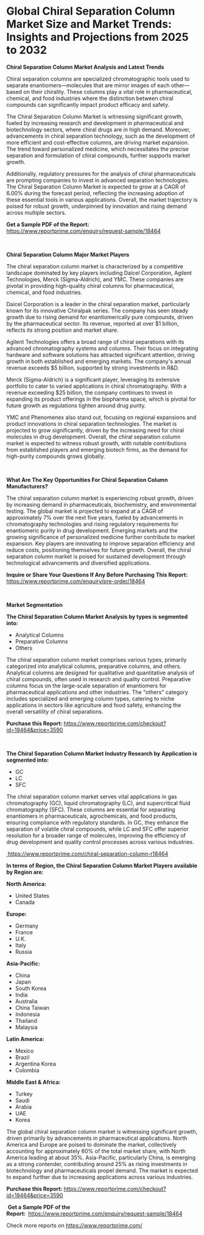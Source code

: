 <p><h1>Global Chiral Separation Column Market Size and Market Trends: Insights and Projections from 2025 to 2032</h1></p><p><strong>Chiral Separation Column Market Analysis and Latest Trends</strong></p>
<p><p>Chiral separation columns are specialized chromatographic tools used to separate enantiomers—molecules that are mirror images of each other—based on their chirality. These columns play a vital role in pharmaceutical, chemical, and food industries where the distinction between chiral compounds can significantly impact product efficacy and safety.</p><p>The Chiral Separation Column Market is witnessing significant growth, fueled by increasing research and development in pharmaceutical and biotechnology sectors, where chiral drugs are in high demand. Moreover, advancements in chiral separation technology, such as the development of more efficient and cost-effective columns, are driving market expansion. The trend toward personalized medicine, which necessitates the precise separation and formulation of chiral compounds, further supports market growth.</p><p>Additionally, regulatory pressures for the analysis of chiral pharmaceuticals are prompting companies to invest in advanced separation technologies. The Chiral Separation Column Market is expected to grow at a CAGR of 6.00% during the forecast period, reflecting the increasing adoption of these essential tools in various applications. Overall, the market trajectory is poised for robust growth, underpinned by innovation and rising demand across multiple sectors.</p></p>
<p><strong>Get a Sample PDF of the Report:&nbsp;</strong> <a href="https://www.reportprime.com/enquiry/request-sample/18464?utm_campaign=2981&utm_medium=2&utm_source=Github&utm_content=ia&utm_term=19032025&utm_id=chiral-separation-column">https://www.reportprime.com/enquiry/request-sample/18464</a></p>
<p>&nbsp;</p>
<p><strong>Chiral Separation Column Major Market Players</strong></p>
<p><p>The chiral separation column market is characterized by a competitive landscape dominated by key players including Daicel Corporation, Agilent Technologies, Merck (Sigma-Aldrich), and YMC. These companies are pivotal in providing high-quality chiral columns for pharmaceutical, chemical, and food industries.</p><p>Daicel Corporation is a leader in the chiral separation market, particularly known for its innovative Chiralpak series. The company has seen steady growth due to rising demand for enantiomerically pure compounds, driven by the pharmaceutical sector. Its revenue, reported at over $1 billion, reflects its strong position and market share.</p><p>Agilent Technologies offers a broad range of chiral separations with its advanced chromatography systems and columns. Their focus on integrating hardware and software solutions has attracted significant attention, driving growth in both established and emerging markets. The company's annual revenue exceeds $5 billion, supported by strong investments in R&D.</p><p>Merck (Sigma-Aldrich) is a significant player, leveraging its extensive portfolio to cater to varied applications in chiral chromatography. With a revenue exceeding $25 billion, the company continues to invest in expanding its product offerings in the biopharma space, which is pivotal for future growth as regulations tighten around drug purity.</p><p>YMC and Phenomenex also stand out, focusing on regional expansions and product innovations in chiral separation technologies. The market is projected to grow significantly, driven by the increasing need for chiral molecules in drug development. Overall, the chiral separation column market is expected to witness robust growth, with notable contributions from established players and emerging biotech firms, as the demand for high-purity compounds grows globally.</p></p>
<p>&nbsp;</p>
<p><strong>What Are The Key Opportunities For Chiral Separation Column Manufacturers?</strong></p>
<p><p>The chiral separation column market is experiencing robust growth, driven by increasing demand in pharmaceuticals, biochemistry, and environmental testing. The global market is projected to expand at a CAGR of approximately 7% over the next five years, fueled by advancements in chromatography technologies and rising regulatory requirements for enantiomeric purity in drug development. Emerging markets and the growing significance of personalized medicine further contribute to market expansion. Key players are innovating to improve separation efficiency and reduce costs, positioning themselves for future growth. Overall, the chiral separation column market is poised for sustained development through technological advancements and diversified applications.</p></p>
<p><strong>Inquire or Share Your Questions If Any Before Purchasing This Report:</strong> <a href="https://www.reportprime.com/enquiry/pre-order/18464?utm_campaign=2981&utm_medium=2&utm_source=Github&utm_content=ia&utm_term=19032025&utm_id=chiral-separation-column">https://www.reportprime.com/enquiry/pre-order/18464</a></p>
<p>&nbsp;</p>
<p><strong>Market Segmentation</strong></p>
<p><strong>The Chiral Separation Column Market Analysis by types is segmented into:</strong></p>
<p><ul><li>Analytical Columns</li><li>Preparative Columns</li><li>Others</li></ul></p>
<p><p>The chiral separation column market comprises various types, primarily categorized into analytical columns, preparative columns, and others. Analytical columns are designed for qualitative and quantitative analysis of chiral compounds, often used in research and quality control. Preparative columns focus on the large-scale separation of enantiomers for pharmaceutical applications and other industries. The "others" category includes specialized and emerging column types, catering to niche applications in sectors like agriculture and food safety, enhancing the overall versatility of chiral separations.</p></p>
<p><strong>Purchase this Report:&nbsp;</strong><a href="https://www.reportprime.com/checkout?id=18464&price=3590&utm_campaign=2981&utm_medium=2&utm_source=Github&utm_content=ia&utm_term=19032025&utm_id=chiral-separation-column">https://www.reportprime.com/checkout?id=18464&price=3590</a></p>
<p>&nbsp;</p>
<p><strong>The Chiral Separation Column Market Industry Research by Application is segmented into:</strong></p>
<p><ul><li>GC</li><li>LC</li><li>SFC</li></ul></p>
<p><p>The chiral separation column market serves vital applications in gas chromatography (GC), liquid chromatography (LC), and supercritical fluid chromatography (SFC). These columns are essential for separating enantiomers in pharmaceuticals, agrochemicals, and food products, ensuring compliance with regulatory standards. In GC, they enhance the separation of volatile chiral compounds, while LC and SFC offer superior resolution for a broader range of molecules, improving the efficiency of drug development and quality control processes across various industries.</p></p>
<p><a href="https://www.reportprime.com/chiral-separation-column-r18464?utm_campaign=2981&utm_medium=2&utm_source=Github&utm_content=ia&utm_term=19032025&utm_id=chiral-separation-column">&nbsp;https://www.reportprime.com/chiral-separation-column-r18464</a></p>
<p><strong>In terms of Region, the Chiral Separation Column Market Players available by Region are:</strong></p>
<p>
    <p> <strong> North America: </strong>
        <ul>
            <li>United States</li>
            <li>Canada</li>
        </ul>
        </p> 
    <p> <strong> Europe: </strong>
        <ul>
            <li>Germany</li>
            <li>France</li>
            <li>U.K.</li>
            <li>Italy</li>
            <li>Russia</li>
        </ul>
        </p> 
    <p> <strong> Asia-Pacific: </strong>
        <ul>
            <li>China</li>
            <li>Japan</li>
            <li>South Korea</li>
            <li>India</li>
            <li>Australia</li>
            <li>China Taiwan</li>
            <li>Indonesia</li>
            <li>Thailand</li>
            <li>Malaysia</li>
        </ul>
        </p> 
    <p> <strong> Latin America: </strong>
        <ul>
            <li>Mexico</li>
            <li>Brazil</li>
            <li>Argentina Korea</li>
            <li>Colombia</li>
        </ul>
        </p> 
    <p> <strong> Middle East & Africa: </strong>
        <ul>
            <li>Turkey</li>
            <li>Saudi</li>
            <li>Arabia</li>
            <li>UAE</li>
            <li>Korea</li>
        </ul>
    </p>
    </p>
<p><p>The global chiral separation column market is witnessing significant growth, driven primarily by advancements in pharmaceutical applications. North America and Europe are poised to dominate the market, collectively accounting for approximately 60% of the total market share, with North America leading at about 35%. Asia-Pacific, particularly China, is emerging as a strong contender, contributing around 25% as rising investments in biotechnology and pharmaceuticals propel demand. The market is expected to expand further due to increasing applications across various industries.</p></p>
<p><strong>Purchase this Report: </strong><a href="https://www.reportprime.com/checkout?id=18464&price=3590&utm_campaign=2981&utm_medium=2&utm_source=Github&utm_content=ia&utm_term=19032025&utm_id=chiral-separation-column">https://www.reportprime.com/checkout?id=18464&price=3590</a></p>
<p>&nbsp;<strong>Get a Sample PDF of the Report:&nbsp;&nbsp;</strong><a href="https://www.reportprime.com/enquiry/request-sample/18464?utm_campaign=2981&utm_medium=2&utm_source=Github&utm_content=ia&utm_term=19032025&utm_id=chiral-separation-column">https://www.reportprime.com/enquiry/request-sample/18464</a></p>
<p><strong></strong></p>
<p>Check more reports on <a href="https://www.reportprime.com/?utm_campaign=2981&utm_medium=2&utm_source=Github&utm_content=ia&utm_term=19032025&utm_id=chiral-separation-column">https://www.reportprime.com/</a></p>